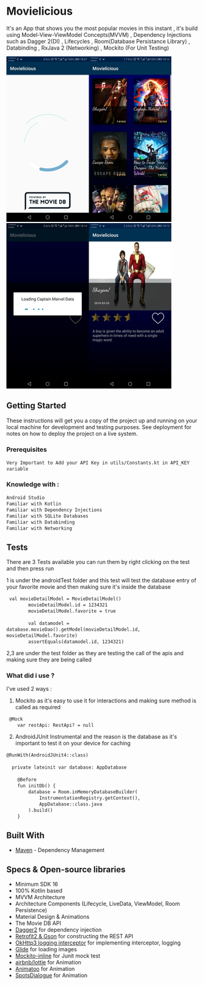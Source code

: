 # Movielicious

It's an App that shows you the most popular movies in this instant , it's build using Model-View-ViewModel Concepts(MVVM) , Dependency Injections such as Dagger 2(DI) , Lifecycles , Room(Database Persistance Library) , Databinding , RxJava 2 (Networking) , Mockito (For Unit Testing) 


![alt text](https://raw.githubusercontent.com/HossamOnsy/Movielicious/master/app/src/main/res/scs/0.jpg)![alt text](https://raw.githubusercontent.com/HossamOnsy/Movielicious/master/app/src/main/res/scs/2.jpg)![alt text](https://raw.githubusercontent.com/HossamOnsy/Movielicious/master/app/src/main/res/scs/3.jpg)![alt text](https://raw.githubusercontent.com/HossamOnsy/Movielicious/master/app/src/main/res/scs/4.jpg)



## Getting Started

These instructions will get you a copy of the project up and running on your local machine for development and testing purposes. See deployment for notes on how to deploy the project on a live system.

### Prerequisites

```
Very Important to Add your API Key in utils/Constants.kt in API_KEY variable 
```

### Knowledge with :

```
Android Studio
Familiar with Kotlin
Familiar with Dependency Injections
Familiar with SQLite Databases
Familiar with Databinding
Familiar with Networking
```

## Tests

There are 3 Tests available 
you can run them by right clicking on the test and then press run

1 is under the androidTest folder and this test will test the database entry of your favorite movie and then making sure it's inside the database

```
 val movieDetailModel = MovieDetailModel()
        movieDetailModel.id = 1234321
        movieDetailModel.favorite = true

        val datamodel = database.movieDao().getModel(movieDetailModel.id, movieDetailModel.favorite)
        assertEquals(datamodel.id, 1234321)

```
2,3 are under the test folder as they are testing the call of the apis and making sure they are being called 


### What did i use ? 

I've used 2 ways :

1. Mockito as it's easy to use it for interactions and making sure method is called as required

```
 @Mock
    var restApi: RestApi? = null
```

2. AndroidJUnit Instrumental  and the reason is the database as it's important to test it on your device for caching 

```
@RunWith(AndroidJUnit4::class)

  private lateinit var database: AppDatabase

    @Before
    fun initDb() {
        database = Room.inMemoryDatabaseBuilder(
            InstrumentationRegistry.getContext(),
            AppDatabase::class.java
        ).build()
    }
```


## Built With

* [Maven](https://maven.apache.org/) - Dependency Management




## Specs & Open-source libraries
- Minimum SDK 16
- 100% Kotlin based
- MVVM Architecture
- Architecture Components (Lifecycle, LiveData, ViewModel, Room Persistence)
- Material Design & Animations
- The Movie DB API
- [Dagger2](https://github.com/google/dagger) for dependency injection
- [Retrofit2 & Gson](https://github.com/square/retrofit) for constructing the REST API
- [OkHttp3 logging interceptor](https://github.com/square/okhttp) for implementing interceptor, logging 
- [Glide](https://github.com/bumptech/glide) for loading images
- [Mockito-inline](https://github.com/nhaarman/mockito-kotlin) for Junit mock test
- [airbnb/lottie](https://github.com/airbnb/lottie-android) for Animation
- [Animatoo](https://github.com/mohammadatif/Animatoo) for Animation
- [SpotsDialogue](https://github.com/d-max/spots-dialog) for Animation



